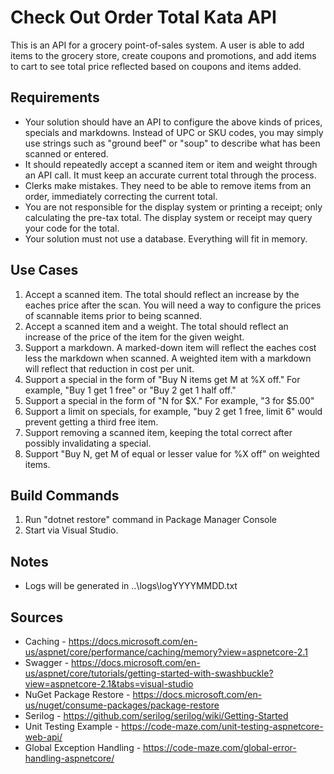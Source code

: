 # Check Out Order Total Kata API
This is an API for a grocery point-of-sales system. A user is able to add items to the grocery store, create coupons and promotions, and add items to cart to see total price reflected based on coupons and items added.

## Requirements
 * Your solution should have an API to configure the above kinds of prices, specials and markdowns. Instead of UPC or SKU codes, you may simply use strings such as "ground beef" or "soup" to describe what has been scanned or entered.
 * It should repeatedly accept a scanned item or item and weight through an API call. It must keep an accurate current total through the process.
 * Clerks make mistakes. They need to be able to remove items from an order, immediately correcting the current total.
 * You are not responsible for the display system or printing a receipt; only calculating the pre-tax total. The display system or receipt may query your code for the total.
 * Your solution must not use a database. Everything will fit in memory.

## Use Cases
 1. Accept a scanned item. The total should reflect an increase by the eaches price after the scan. You will need a way to configure the prices of scannable items prior to being scanned.
 2. Accept a scanned item and a weight. The total should reflect an increase of the price of the item for the given weight.
 3. Support a markdown. A marked-down item will reflect the eaches cost less the markdown when scanned. A weighted item with a markdown will reflect that reduction in cost per unit.
 4. Support a special in the form of "Buy N items get M at %X off." For example, "Buy 1 get 1 free" or "Buy 2 get 1 half off."
 5. Support a special in the form of "N for $X." For example, "3 for $5.00"
 6. Support a limit on specials, for example, "buy 2 get 1 free, limit 6" would prevent getting a third free item.
 7. Support removing a scanned item, keeping the total correct after possibly invalidating a special.
 8. Support "Buy N, get M of equal or lesser value for %X off" on weighted items.



## Build Commands
 1. Run "dotnet restore" command in Package Manager Console
 2. Start via Visual Studio.
 
## Notes
 * Logs will be generated in ..\logs\logYYYYMMDD.txt
 
## Sources
 - Caching - https://docs.microsoft.com/en-us/aspnet/core/performance/caching/memory?view=aspnetcore-2.1
 - Swagger - https://docs.microsoft.com/en-us/aspnet/core/tutorials/getting-started-with-swashbuckle?view=aspnetcore-2.1&tabs=visual-studio
 - NuGet Package Restore - https://docs.microsoft.com/en-us/nuget/consume-packages/package-restore
 - Serilog - https://github.com/serilog/serilog/wiki/Getting-Started
 - Unit Testing Example - https://code-maze.com/unit-testing-aspnetcore-web-api/
 - Global Exception Handling - https://code-maze.com/global-error-handling-aspnetcore/
